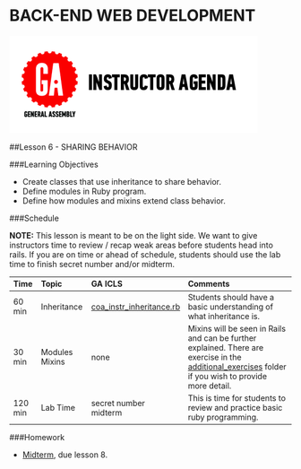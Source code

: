 BACK-END WEB DEVELOPMENT
============================


![GeneralAssemb.ly](../assets/ICL_icons/instr_agenda.png)


##Lesson 6 - SHARING BEHAVIOR


###Learning Objectives


*	Create classes that use inheritance to share behavior.
*	Define modules in Ruby program.
*	Define how modules and mixins extend class behavior.




###Schedule

__NOTE:__ This lesson is meant to be on the light side. We want to give instructors time to review / recap weak areas before students head into rails. If you are on time or ahead of schedule, students should use the lab time to finish secret number and/or midterm. 


| Time        | Topic| GA ICLS| Comments |
|:-------------|:---------|:----------|:-------------------|
| 60 min | Inheritance | [coa_instr_inheritance.rb](code_alongs/coa_instr_inheritance.rb) | Students should have a basic understanding of what inheritance is. | 
| 30 min | Modules Mixins | none | Mixins will be seen in Rails and can be further explained. There are exercise in the [additional_exercises](additional_exercises/) folder if you wish to provide more detail. |
| 120 min | Lab Time | secret number <br> midterm  | This is time for students to review and practice basic ruby programming.|




###Homework

-	[Midterm](homework/midterm.rb), due lesson 8.





